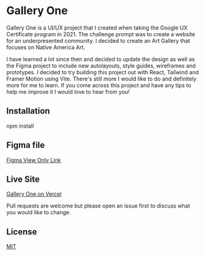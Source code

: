 # Gallery One

Gallery One is a UI/UX project that I created when taking the Google UX Certificate program in 2021. The challenge prompt was to create a website for an underpresented community. I decided to create an Art Gallery that focuses on Native America Art.

I have learned a lot since then and decided to update the design as well as the Figma project to include new
autolayouts, style guides, wireframes and prototypes. I decided to try building this project out with React, Tailwind
and Framer Motion using Vite. There's still more I would like to do and definitely more for me to learn. If you come across this project and have any tips to help me improve it I would love to hear from you!

## Installation

npm install

## Figma file

[Figma View Only Link](https://www.figma.com/file/vKV06qCWPUAutoYRXrdmQu/Gallery-One?node-id=135%3A1440&t=S5JdcUMJwVKmcqhn-1)

## Live Site

[Gallery One on Vercel](https://gallery-one-vite.vercel.app/)

Pull requests are welcome but please open an issue first
to discuss what you would like to change.

## License

[MIT](https://choosealicense.com/licenses/mit/)
